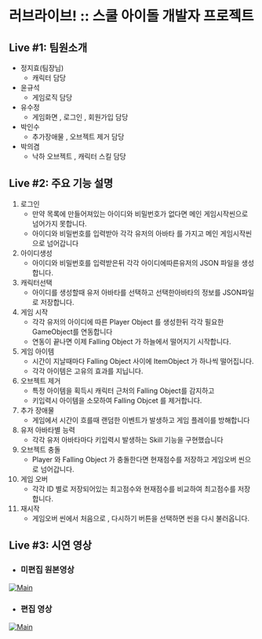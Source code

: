 # 러브라이브! :: 스쿨 아이돌 개발자 프로젝트
## Live #1: 팀원소개
* 정지효(팀장님)
   * 캐릭터 담당 
* 윤규석
   * 게임로직 담당
* 유수정
   * 게임화면 , 로그인 , 회원가입 담당
* 박인수
   * 추가장애물 , 오브젝트 제거 담당
* 박의겸
   * 낙하 오브젝트 , 캐릭터 스킬 담당
 

## Live  #2: 주요 기능 설명

1. 로그인
   * 만약 목록에 만들어져있는 아이디와 비밀번호가 없다면 메인 게임시작씬으로 넘어가지 못합니다.
   * 아이디와 비밀번호를 입력받아 각각 유저의 아바타 를 가지고 메인 게임시작씬으로 넘어갑니다
2. 아이디생성
   * 아이디와 비밀번호를 입력받은뒤 각각 아이디에따른유저의 JSON 파일을 생성합니다.
3. 캐릭터선택
   * 아이디를 생성할때 유저 아바타를 선택하고 선택한아바타의 정보를 JSON파일로 저장합니다.
4. 게임 시작
   * 각각 유저의 아이디에 따른 Player Object 를 생성한뒤 각각 필요한 GameObject를 연동합니다
   * 연동이 끝나면 이제 Falling Object 가 하늘에서 떨어지기 시작합니다.
5. 게임 아이템
   * 시간이 지날때마다 Falling Object 사이에 ItemObject 가 하나씩 떨어집니다.
   * 각각 아이템은 고유의 효과를 지닙니다.  
6. 오브젝트 제거
   * 특정 아이템을 획득시 캐릭터 근처의 Falling Object를 감지하고
   * 키입력시 아이템을 소모하여 Falling Objcet 를 제거합니다.  
7. 추가 장애물
   * 게임에서 시간이 흐를때 랜덤한 이벤트가 발생하고 게임 플레이를 방해합니다
8. 유저 아바타별 능력
   * 각각 유저 아바타마다 키입력시 발생하는 Skill 기능을 구현했습니다
9. 오브젝트 충돌
   * Player 와 Falling Object 가 충돌한다면 현재점수를 저장하고 게임오버 씬으로 넘어갑니다.
10. 게임 오버
    * 각각 ID 별로 저장되어있는 최고점수와 현재점수를 비교하여 최고점수를 저장합니다.
11. 재시작
    * 게임오버 씬에서 처음으로 , 다시하기 버튼을 선택하면 씬을 다시 불러옵니다.

## Live #3: 시연 영상
*  ### 미편집 원본영상
[![Main](https://github.com/Jihyo3/Lets_Go_Idol/assets/141620531/582de7fd-21b2-4b76-b540-81e098ac510a)
](https://www.youtube.com/watch?v=ouXbAyGr-U8)

  
* ### 편집 영상
[![Main](https://github.com/Jihyo3/Lets_Go_Idol/assets/141620531/582de7fd-21b2-4b76-b540-81e098ac510a)
](https://www.youtube.com/watch?v=1NjzXURzaC0)
